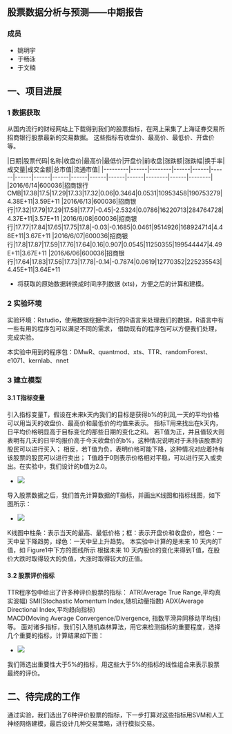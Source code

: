 

## 股票数据分析与预测——中期报告

### 成员

- 姚明宇
- 于畅泳
- 于文楠


## 一、项目进展

### 1 数据获取

从国内流行的财经网站上下载得到我们的股票指标，在网上采集了上海证券交易所招商银行股票最新的交易数据。
这些指标有收盘价、最高价、最低价、开盘价等。

|日期|股票代码|名称|收盘价|最高价|最低价|开盘价|前收盘|涨跌额|涨跌幅|换手率|成交量|成交金额|总市值|流通市值|
|---------|------|--------|------|------|------|------|------|------|------|------|------|------|--------|------|--------|
|2016/6/14|600036|招商银行CMB|17.38|17.5|17.29|17.33|17.32|0.06|0.3464|0.0531|10953458|190753279|4.38E+11|3.59E+11
|2016/6/13|600036|招商银行|17.32|17.79|17.29|17.58|17.77|-0.45|-2.5324|0.0786|16220713|284764728|4.37E+11|3.57E+11
|2016/6/08|600036|招商银行|17.77|17.84|17.65|17.75|17.8|-0.03|-0.1685|0.0461|9514926|168924714|4.48E+11|3.67E+11
|2016/6/07|600036|招商银行|17.8|17.87|17.59|17.76|17.64|0.16|0.907|0.0545|11250355|199544447|4.49E+11|3.67E+11
|2016/6/06|600036|招商银行|17.64|17.83|17.56|17.73|17.78|-0.14|-0.7874|0.0619|12770352|225235543|4.45E+11|3.64E+11

- 将获取的原始数据转换成时间序列数据 (xts)，方便之后的计算和建模。


### 2 实验环境

实验环境：Rstudio，使用数据挖掘中流行的R语言来处理我们的数据，R语言中有一些有用的程序包可以满足不同的需求，
借助现有的程序包可以方便我们处理，完成实验。

本实验中用到的程序包：DMwR、quantmod、xts、TTR、randomForest、e1071、kernlab、nnet


### 3 建立模型

####  3.1 T指标变量

引入指标变量T，假设在未来k天内我们的目标是获得b%的利润,一天的平均价格可以用当天的收盘价、最高价和最低价的均值来表示。
指标T用来找出在k天内，日平均价格明显高于目标变化的那些日期的变化之和。
若T值为正，并且值较大则表明有几天的日平均报价高于今天收盘价的b%，这种情况说明对于未持该股票的股民可以进行买入；
相反，若T值为负，表明价格可能下降，这种情况对应着持有该股票的股民可以进行卖出；
T值趋于0则表示价格相对平稳，可以进行买入或卖出。在实验中，我们设计的b值为2.0。

- ![](https://github.com/mingmingxi/423/edit/master/img/1.PNG)

导入股票数据之后，我们首先计算数据的T指标，并画出K线图和指标线图，如下图所示：
- ![](https://github.com/mingmingxi/423/edit/master/img/2.PNG)

K线图中柱条：表示当天的最高、最低价格；框：表示开盘价和收盘价，橙色：一天中呈下降趋势，绿色：一天中呈上升趋势。
本实验中计算的是未来 10 天内的T值，如 Figure1中下方的图线所示
根据未来 10 天内股价的变化来得到T值，在股价大跌时取得较大的负值，大涨时取得较大的正值。

####  3.2 股票评价指标

TTR程序包中给出了许多种评价股票的指标：
ATR(Average True Range,平均真实波幅)
SMI(Stochastic Momentum Index,随机动量指数)
ADX(Average Directional Index,平均趋向指标)
MACD(Moving Average Convergence/Divergence, 指数平滑异同移动平均线)等。
面对诸多指标，我们引入随机森林算法，用它来检测指标的重要程度，选择几个重要的指标，计算结果如下图：
- ![](https://github.com/mingmingxi/423/edit/master/img/3.PNG)

我们筛选出重要性大于5%的指标，用这些大于5%的指标的线性组合来表示股票最终的评价。

## 二、待完成的工作

通过实验，我们选出了6种评价股票的指标，下一步打算对这些指标用SVM和人工神经网络建模，最后设计几种交易策略，进行模拟交易。
